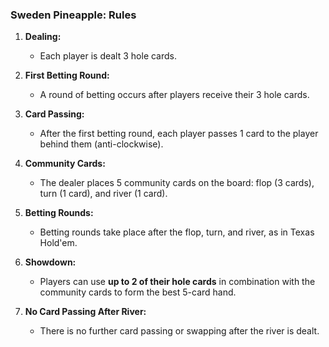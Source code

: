 ### **Sweden Pineapple: Rules**

1. **Dealing:**
   - Each player is dealt 3 hole cards.

2. **First Betting Round:**
   - A round of betting occurs after players receive their 3 hole cards.

3. **Card Passing:**
   - After the first betting round, each player passes 1 card to the player behind them (anti-clockwise).

4. **Community Cards:**
   - The dealer places 5 community cards on the board: flop (3 cards), turn (1 card), and river (1 card).

5. **Betting Rounds:**
   - Betting rounds take place after the flop, turn, and river, as in Texas Hold'em.

6. **Showdown:**
   - Players can use **up to 2 of their hole cards** in combination with the community cards to form the best 5-card hand.

7. **No Card Passing After River:**
   - There is no further card passing or swapping after the river is dealt.
